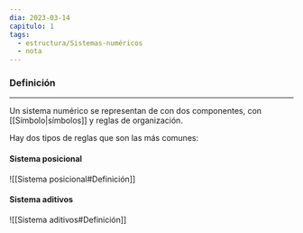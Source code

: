 ```yaml
---
dia: 2023-03-14
capitulo: 1
tags:
  - estructura/Sistemas-numéricos
  - nota
---
```

### Definición
---
Un sistema numérico se representan de con dos componentes, con [[Símbolo|símbolos]] y reglas de organización.

Hay dos tipos de reglas que son las más comunes:

#### Sistema posicional
![[Sistema posicional#Definición]]

#### Sistema aditivos
![[Sistema aditivos#Definición]]
